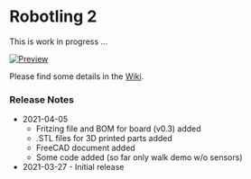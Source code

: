 # Robotling 2

This is work in progress ...

[![Preview](https://i9.ytimg.com/vi/-2sHaOSrgGA/mq1.jpg?sqp=CKzGuIMG&rs=AOn4CLCgC6T1GxkQHbXyykFkJma4jguScg)](https://www.youtube.com/watch?v=-2sHaOSrgGA "Preview")

Please find some details in the [Wiki](https://github.com/teuler/robotling2/wiki).

### Release Notes

* 2021-04-05
  - Fritzing file and BOM for board (v0.3) added
  - .STL files for 3D printed parts added
  - FreeCAD document added
  - Some code added (so far only walk demo w/o sensors)
* 2021-03-27 - Initial release
